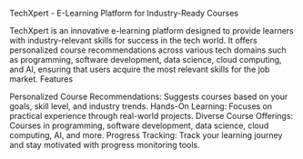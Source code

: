 TechXpert - E-Learning Platform for Industry-Ready Courses

TechXpert is an innovative e-learning platform designed to provide learners with industry-relevant skills for success in the tech world. It offers personalized course recommendations across various tech domains such as programming, software development, data science, cloud computing, and AI, ensuring that users acquire the most relevant skills for the job market.
Features

Personalized Course Recommendations: Suggests courses based on your goals, skill level, and industry trends.
Hands-On Learning: Focuses on practical experience through real-world projects.
Diverse Course Offerings: Courses in programming, software development, data science, cloud computing, AI, and more.
Progress Tracking: Track your learning journey and stay motivated with progress monitoring tools.
